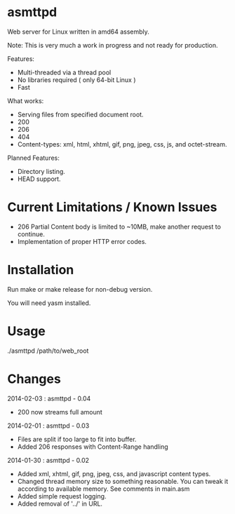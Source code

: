 asmttpd
=======

Web server for Linux written in amd64 assembly.

Note: This is very much a work in progress and not ready for production.

Features:
* Multi-threaded via a thread pool
* No libraries required ( only 64-bit Linux )
* Fast

What works:
* Serving files from specified document root.
* 200
* 206 
* 404 
* Content-types: xml, html, xhtml, gif, png, jpeg, css, js, and octet-stream.
  
Planned Features:
* Directory listing.
* HEAD support.

Current Limitations / Known Issues
=======
* 206 Partial Content body is limited to ~10MB, make another request to continue.
* Implementation of proper HTTP error codes.

Installation
=======

Run make or make release for non-debug version.

You will need yasm installed.

Usage
=======

./asmttpd /path/to/web_root

Changes
=======
2014-02-03 : asmttpd - 0.04

* 200 now streams full amount


2014-02-01 : asmttpd - 0.03

* Files are split if too large to fit into buffer. 
* Added 206 responses with Content-Range handling


2014-01-30 : asmttpd - 0.02

* Added xml, xhtml, gif, png, jpeg, css, and javascript content types.
* Changed thread memory size to something reasonable. You can tweak it according to available memory. See comments in main.asm
* Added simple request logging.
* Added removal of '../' in URL.
